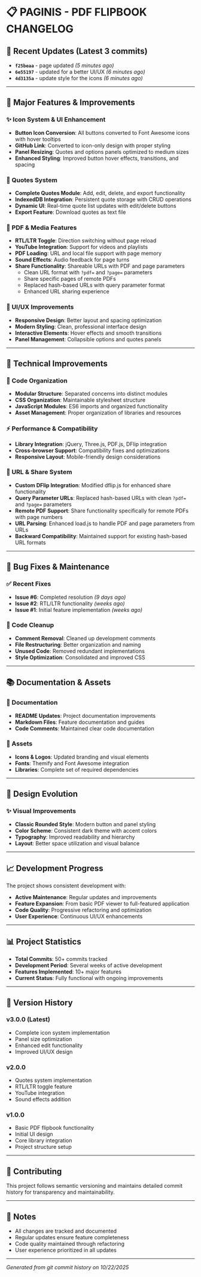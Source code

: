 # 📋 PAGINIS - PDF FLIPBOOK CHANGELOG

## 🎯 Recent Updates (Latest 3 commits)
- **`f25beaa`** - page updated *(5 minutes ago)*
- **`6e55197`** - updated for a better UI/UX *(6 minutes ago)*
- **`4d3135a`** - update style for the icons *(6 minutes ago)*

---

## 🚀 Major Features & Improvements

### ✨ Icon System & UI Enhancement
- **Button Icon Conversion**: All buttons converted to Font Awesome icons with hover tooltips
- **GitHub Link**: Converted to icon-only design with proper styling
- **Panel Resizing**: Quotes and options panels optimized to medium sizes
- **Enhanced Styling**: Improved button hover effects, transitions, and spacing

### 💬 Quotes System
- **Complete Quotes Module**: Add, edit, delete, and export functionality
- **IndexedDB Integration**: Persistent quote storage with CRUD operations
- **Dynamic UI**: Real-time quote list updates with edit/delete buttons
- **Export Feature**: Download quotes as text file

### 📄 PDF & Media Features
- **RTL/LTR Toggle**: Direction switching without page reload
- **YouTube Integration**: Support for videos and playlists
- **PDF Loading**: URL and local file support with page memory
- **Sound Effects**: Audio feedback for page turns
- **Share Functionality**: Shareable URLs with PDF and page parameters
  - Clean URL format with `?pdf=` and `?page=` parameters
  - Share specific pages of remote PDFs
  - Replaced hash-based URLs with query parameter format
  - Enhanced URL sharing experience

### 🎨 UI/UX Improvements
- **Responsive Design**: Better layout and spacing optimization
- **Modern Styling**: Clean, professional interface design
- **Interactive Elements**: Hover effects and smooth transitions
- **Panel Management**: Collapsible options and quotes panels

---

## 🔧 Technical Improvements

### 📁 Code Organization
- **Modular Structure**: Separated concerns into distinct modules
- **CSS Organization**: Maintainable stylesheet structure
- **JavaScript Modules**: ES6 imports and organized functionality
- **Asset Management**: Proper organization of libraries and resources

### ⚡ Performance & Compatibility
- **Library Integration**: jQuery, Three.js, PDF.js, DFlip integration
- **Cross-browser Support**: Compatibility fixes and optimizations
- **Responsive Layout**: Mobile-friendly design considerations

### 🔗 URL & Share System
- **Custom DFlip Integration**: Modified dflip.js for enhanced share functionality
- **Query Parameter URLs**: Replaced hash-based URLs with clean `?pdf=` and `?page=` parameters
- **Remote PDF Support**: Share functionality specifically for remote PDFs with page numbers
- **URL Parsing**: Enhanced load.js to handle PDF and page parameters from URLs
- **Backward Compatibility**: Maintained support for existing hash-based URL formats

---

## 🐛 Bug Fixes & Maintenance

### ✅ Recent Fixes
- **Issue #6**: Completed resolution *(9 days ago)*
- **Issue #2**: RTL/LTR functionality *(weeks ago)*
- **Issue #1**: Initial feature implementation *(weeks ago)*

### 🧹 Code Cleanup
- **Comment Removal**: Cleaned up development comments
- **File Restructuring**: Better organization and naming
- **Unused Code**: Removed redundant implementations
- **Style Optimization**: Consolidated and improved CSS

---

## 📚 Documentation & Assets

### 📖 Documentation
- **README Updates**: Project documentation improvements
- **Markdown Files**: Feature documentation and guides
- **Code Comments**: Maintained clear code documentation

### 🎨 Assets
- **Icons & Logos**: Updated branding and visual elements
- **Fonts**: Themify and Font Awesome integration
- **Libraries**: Complete set of required dependencies

---

## 🎨 Design Evolution

### ✨ Visual Improvements
- **Classic Rounded Style**: Modern button and panel styling
- **Color Scheme**: Consistent dark theme with accent colors
- **Typography**: Improved readability and hierarchy
- **Layout**: Better space utilization and visual balance

---

## 📈 Development Progress

The project shows consistent development with:
- **Active Maintenance**: Regular updates and improvements
- **Feature Expansion**: From basic PDF viewer to full-featured application
- **Code Quality**: Progressive refactoring and optimization
- **User Experience**: Continuous UI/UX enhancements

---

## 📊 Project Statistics
- **Total Commits**: 50+ commits tracked
- **Development Period**: Several weeks of active development
- **Features Implemented**: 10+ major features
- **Current Status**: Fully functional with ongoing improvements

---

## 🔄 Version History

### v3.0.0 (Latest)
- Complete icon system implementation
- Panel size optimization
- Enhanced edit functionality
- Improved UI/UX design

### v2.0.0
- Quotes system implementation
- RTL/LTR toggle feature
- YouTube integration
- Sound effects addition

### v1.0.0
- Basic PDF flipbook functionality
- Initial UI design
- Core library integration
- Project structure setup

---

## 🤝 Contributing

This project follows semantic versioning and maintains detailed commit history for transparency and maintainability.

---

## 📝 Notes

- All changes are tracked and documented
- Regular updates ensure feature completeness
- Code quality maintained through refactoring
- User experience prioritized in all updates

---

*Generated from git commit history on 10/22/2025*

